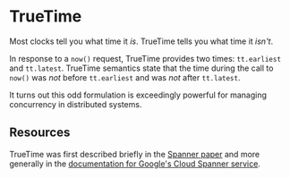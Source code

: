 # TrueTime

Most clocks tell you what time it _is_. TrueTime tells you what time it _isn't_.

In response to a `now()` request, TrueTime provides two times: `tt.earliest` and `tt.latest`. TrueTime semantics state that the time during the call to `now()` was _not_ before `tt.earliest` and was _not_ after `tt.latest`.

It turns out this odd formulation is exceedingly powerful for managing concurrency in distributed systems.

## Resources

TrueTime was first described briefly in the [Spanner paper](https://ai.google/research/pubs/pub39966) and more generally in the [documentation for Google's Cloud Spanner service](https://cloud.google.com/spanner/docs/true-time-external-consistency).

